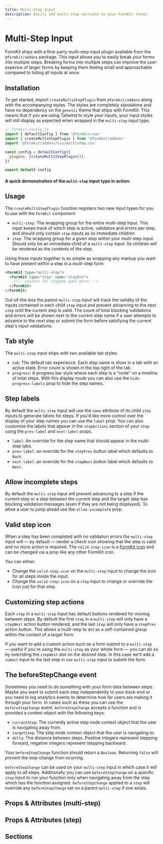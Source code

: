 ```yaml
---
title: Multi-Step Input
description: Easily add multi-step sections to your FormKit forms.
---
```


# Multi-Step Input

<page-toc></page-toc>

FormKit ships with a first-party multi-step input plugin available from the `@formkit/addons` package. This input allows you to easily break your forms into multiple steps. Breaking forms into multiple steps can improve the user-experice of larger forms by keeping them feeling small and approachable compared to listing all inputs at once.

## Installation

To get started, import `createMultiStepPlugin` from `@formkit/addons` along with the accompanying styles. The styles are completely standalone and have no dependency on the `genesis` theme that ships with FormKit. This means that if you are using Tailwind to style your inputs, your input styles will still display as expected when wrapped in the `multi-step` input type.

<client-only>

```js
// formkit.config.js
import { defaultConfig } from '@formkit/vue'
import { createMultiStepPlugin } from '@formkit/addons'
import '@formkit/addons/css/multistep.css'

const config = defaultConfig({
  plugins: [createMultiStepPlugin()],
})

export default config
```

</client-only>

#### A quick demonstration of the `multi-step` input type in action:

<example
name="Multi-Step Introduction"
:file="[
  '/\_content/examples/multi-step/intro/intro.vue',
  '/\_content/examples/multi-step/stepOne.vue',
  '/\_content/examples/multi-step/stepTwo.vue',
  '/\_content/examples/multi-step/stepThree.vue',
  '/\_content/examples/multi-step/formkit.config.js'
]">
</example>

## Usage

The `createMultiStepPlugin` function registers two new input types for you to use with the `FormKit` component.

- `multi-step`: The wrapping group for the entire multi-step input. This input keeps track of which step is active, validation and errors per step, and should only contain `step` inputs as its immediate children
- `step`: The wrapping group for a given step within your multi-step input. Should only be an immediate child of a `multi-step` input. Its children will be rendered as the contents of the step.

Using these inputs together is as simple as wrapping any markup you want to have present within a step in a multi-step form.

<client-only>

```html
<FormKit type="multi-step">
  <FormKit type="step" name="stepOne">
    <!-- content for stepOne goes here! -->
  </FormKit>
</FormKit>
```

Out-of-the-box the parent `multi-step` input will track the validity of the inputs contained in each child `step` input and prevent advancing to the next `step` until the current step is valid. The count of total blocking validations and errors will be shown next to the current step name if a user attempts to advance to the next step or submit the form before satisfying the current step's input validations.

</client-only>

## Tab style

The `multi-step` input ships with two available tab styles.

- `tab`: The default tab experience. Each step name is show in a tab with an active state. Error count is shown in the top right of the tab.
- `progress`: A progress bar style where each step is a "node" on a timeline of total steps. With this display mode you can also use the `hide-progress-labels` prop to hide the step names.

<example
name="Multi-Step Introduction"
:file="[
  '/\_content/examples/multi-step/tab-style/tab-style.vue',
  '/\_content/examples/multi-step/tab-style/multi-step-content.vue',
  '/\_content/examples/multi-step/formkit.config.js'
]">
</example>

## Step labels

By default the `multi-step` input will use the `name` attribute of its child `step` inputs to generate labels for steps. If you'd like more control over the display of your step names you can use the `label` prop. You can also customize the labels that appear in the `stepActions` section of your `step` using the `prev-label` and `next-label` props.

- `label`: An override for the step name that should appear in the multi-step tabs.
- `prev-label`: an override for the `stepPrev` button label which defaults to `Back`.
- `next-label`: an override for the `stepNext` button label which defaults to `Next`.

<example
name="Step Labels"
:file="[
  '/\_content/examples/multi-step/step-labels/step-labels.vue',
  '/\_content/examples/multi-step/formkit.config.js'
]">
</example>

## Allow incomplete steps

By default the `multi-step` input will prevent advancing to a step if the current step or a step between the current step and the target step has blocking validation messages (even if they are not being displayed). To allow a user to jump ahead use the `allow-incomplete` prop.

<example
name="Allow Incomplete"
:file="[
  '/\_content/examples/multi-step/allow-incomplete/allow-incomplete.vue',
  '/\_content/examples/multi-step/stepOne.vue',
  '/\_content/examples/multi-step/stepTwo.vue',
  '/\_content/examples/multi-step/stepThree.vue',
  '/\_content/examples/multi-step/formkit.config.js'
]">
</example>

## Valid step icon

When a step has been completed with no validation errors the `multi-step` input will — by default — render a check icon showing that the step is valid and no more action is required. The `valid-step-icon` is a [FormKit Icon](/plugins/icons) and can be changed via a prop like any other FormKit icon.

You can either:

- Change the `valid-step-icon` on the `multi-step` input to change the icon for all steps inside the input.
- Change the `valid-step-icon` on a `step` input to change or override the icon just for that step.

<example
name="Valid Step Icon"
:file="[
  '/\_content/examples/multi-step/valid-step-icon/valid-step-icon.vue',
  '/\_content/examples/multi-step/formkit.config.js'
]">
</example>

## Customizing step actions

Each `step` in a `multi-step` input has default buttons rendered for moving between steps. By default the first `step` in a `multi-step` will only have a `stepNext` action button rendered, and the last `step` will only have a `stepPrev` action button. This allows a multi-step to act as a self-contained group within the context of a larger form.

If you want to add a custom action such as a form submit to a `multi-step` — useful if you're using the `multi-step` as your whole form — you can do so by overriding the `stepNext` slot on the desired step. In this case we'll add a `submit` input to the last step in our `multi-step` input to submit the form.

<example
name="Customizing step actions"
:file="[
  '/\_content/examples/multi-step/step-actions/step-actions.vue',
  '/\_content/examples/multi-step/formkit.config.js'
]">
</example>

## The beforeStepChange event

Sometimes you need to _do_ something with your form data between steps. Maybe you want to submit each step independently to your back-end or you need to log analytics events to determine how far users are making it through your form. In cases such as these you can use the `beforeStepChange` event. `beforeStepChange` accepts a function and is provided a context object with the following keys:

- `currentStep`: The currently active step node context object that the user is navigating away from.
- `targetStep`: The step node context object that the user is navigating to.
- `delta`: The distance between steps. Positive integers represent stepping forward, negative integers represent stepping backward.

Your `beforeStepChange` function should return a `Boolean`. Returning `false` will _prevent_ the step change from ocurring.

`beforeStepChange` can be used on your `multi-step` input in which case it will apply to _all_ steps. Additionally you can use `beforeStepChange` on a specific `step` input to run your function only when navigating away from the step which has the function assigned. `beforeStepChange` applied to a `step` will override any `beforeStepChange` set on a parent `multi-step` if one exists.

<example
name="beforeStepChange"
:file="[
  '/\_content/examples/multi-step/before-step-change/before-step-change.vue',
  '/\_content/examples/multi-step/formkit.config.js'
]">
</example>

## Props & Attributes (multi-step)

<reference-table
  input="multi-step"
  :data="[
    {prop: 'allowIncomplete', type: 'boolean', default: 'false', description: 'When <code>true</code>, allows users to navigate between steps even if current step is invalid.'},
    {prop: 'tabStyle', type: 'string', default: 'tab', description: 'Used to set a data-attribute for creating tab styles. Default theme ships with support for <code>tab</code> and <code>progress</code> tab styles.'},
    {prop: 'hideProgressLabels', type: 'boolean', default: 'false', description: 'When true, hides labels for the <code>progress</code> tab style.'},
    {prop: 'validStepIcon', type: 'string', default: 'check', description: 'Specifies an icon to put in the <code>badge</code> section when a step is valid. When applied to the <code>multi-step</code> the icon will be applied to all child <code>step</code> inputs.'},
    {prop: 'beforeStepChange', type: 'function', default: 'undefined', description: 'A function to run before the active step is changed. The function is supplied with a context object containing <code>currentStep</code> and <code>targetStep</code> which are both FormKit <code>node</code> context objects. Additionally, <code>delta</code> is supplied as an integer which reflects the distance between <code>currentStep</code> and <code>targetStep</code>. When supplied to the <code>multi-step</code> this function will fire on every <code>step</code> change.'}
  ]"
  :without="[
    'help',
    'prefix-icon',
    'suffix-icon',
  ]">
</reference-table>

## Props & Attributes (step)

<reference-table 
  input="step" 
  :data="[
    {prop: 'label', type: 'string', default: '', description: 'Used to change the tab label of the step. If not custom label is supplied the step\'s <code>name</code> will be used.'},
    {prop: 'prevLabel', type: 'string', default: 'Previous', description: 'Used to change the label of the default <code>prevAction</code> button.'},
    {prop: 'nextLabel', type: 'string', default: 'Next', description: 'Used to change the label of the default <code>nextAction</code> button.'},
    {prop: 'prevAttrs', type: 'object', default: {}, description: 'Used to apply attributes to the default <code>prevAction</code> button input.'},
    {prop: 'nextAttrs', type: 'object', default: {}, description: 'Used to apply attributes to the default <code>nextAction</code> button input.'},
    {prop: 'validStepIcon', type: 'string', default: 'check', description: 'Specifies an icon to put in the <code>badge</code> section when the step is valid. When applied to a <code>step</code> the icon will be applied only to the target <code>step</code>.'},
    {prop: 'beforeStepChange', type: 'function', default: 'undefined', description: 'A function to run before the active step is changed. The function is supplied with a context object containing <code>currentStep</code> and <code>targetStep</code> which are both FormKit <code>node</code> context objects. Additionally, <code>delta</code> is supplied as an integer which reflects the distance between <code>currentStep</code> and <code>targetStep</code>. When supplied to a <code>step</code> this function will fire only when navigating away from the specified <code>step</code>.'}
  ]"
  :without="[
    'help',
    'prefix-icon',
    'suffix-icon',
  ]">
</reference-table>

## Sections

<div>
  <formkit-input-diagram
    class="input-diagram--multi-step multi-step"
    :schema="[
        {
          name: 'outer',
          position: 'right',
          children: [
            {
              name: 'wrapper',
              position: 'right',
              children: [
                {
                  name: 'tabs',
                  children: [
                    {
                      name: 'tab',
                      class: 'flex',
                      children: [
                        {
                          name: 'tabLabel',
                          content: 'Step Name'
                        },
                        {
                          name: 'badge',
                          position: 'right',
                          content: '⚠️',
                          class: 'grow-0'
                        }
                      ]
                    },
                  ]
                },
                {
                  name: 'steps',
                  children: [
                    {
                      name: 'step',
                      children: [
                        {
                          name: 'stepInner',
                          position: 'right',
                          class: 'text-center',
                          content: '... Step content ...'
                        },
                        {
                          name: 'stepActions',
                          class: 'flex',
                          children: [
                            {
                              name: 'stepPrev',
                              content: 'Back'
                            },
                            {
                              name: 'stepNext',
                              position: 'right',
                              content: 'Next'
                            }
                          ]
                        }
                      ]
                    },
                  ]
                },
              ]
            }
          ]
        }
      ]"
  >
  </formkit-input-diagram>
</div>

<reference-table type="sectionKeys" primary="section-key" :data="[
  {
    'section-key': 'tabs',
    description: 'A wrapper around all of the tabs.'
  },
  {
    'section-key': 'tab',
    description: 'A button element that contains the tab name and the decorator to reflect validation state.'
  },
  {
    'section-key': 'tabLabel',
    description: 'A span element that contains the name of the tab.'
  },
  {
    'section-key': 'badge',
    description: 'A span element used as a decorator for showing current tab validity state.'
  },
  {
    'section-key': 'steps',
    description: 'A wrapper around all steps.'
  },
  {
    'section-key': 'step',
    description: 'A wrapper around step content from the default slot and the step\'s action buttons. Each step has visibility styling automatically applied depending on if it is the current active step.'
  },
  {
    'section-key': 'stepInner',
    description: 'A wrapper around the default slot content for a step.'
  },
  {
    'section-key': 'stepActions',
    description: 'A wrapper around the action buttons for moving between steps.'
  },
  {
    'section-key': 'stepPrev',
    description: 'A wrapper around the action button for navigating to the previous step.'
  },
  {
    'section-key': 'stepNext',
    description: 'A wrapper around the action button for navigating to the next step.'
  }
]" :without="[
  'label',
  'prefix',
  'prefixIcon',
  'inner',
  'suffix',
  'suffixIcon',
  'input',
  'help',
  'messages',
  'message'
]">
</reference-table>
